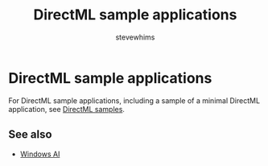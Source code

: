 ﻿---
title: DirectML sample applications
description: Links to DirectML sample applications, including a sample of a minimal DirectML application.
ms.custom: Windows 10 May 2019 Update
ms.localizationpriority: high
ms.topic: article
ms.date: 04/19/2019
author: stevewhims
ms.author: stwhi
---

# DirectML sample applications

For DirectML sample applications, including a sample of a minimal DirectML application, see [DirectML samples](https://github.com/Microsoft/DirectML-Samples).

## See also

* [Windows AI](../index.yml)
